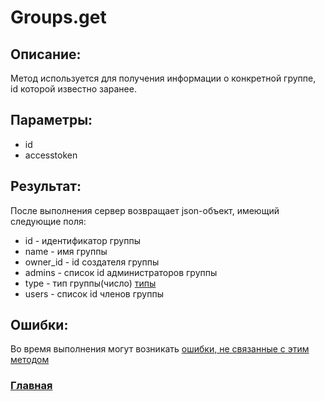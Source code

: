 # Groups.get

## Описание:
Метод используется для получения информации о конкретной группе, id которой известно заранее.

## Параметры:
* id
* accesstoken

## Результат:
После выполнения сервер возвращает json-объект, имеющий следующие поля:
* id - идентификатор группы
* name - имя группы
* owner_id - id создателя группы
* admins - список id администраторов группы
* type - тип группы(число) [типы](types.md)
* users - список id членов группы

## Ошибки:

Во время выполнения могут возникать [ошибки, не связанные с этим методом](../errors.md "Список ошибок")

### [Главная](../docs.md "Главная страница документации")